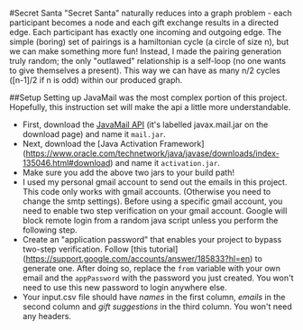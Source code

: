 #Secret Santa
"Secret Santa" naturally reduces into a graph problem - each participant becomes a node and each gift exchange results in a directed edge. Each participant has exactly one incoming and outgoing edge. The simple (boring) set of pairings is a hamiltonian cycle (a circle of size n), but we can make something more fun! Instead, I made the pairing generation truly random; the only "outlawed" relationship is a self-loop (no one wants to give themselves a present). This way we can have as many n/2 cycles ([n-1]/2 if n is odd) within our produced graph. 

##Setup
Setting up JavaMail was the most complex portion of this project. Hopefully, this instruction set will make the api a little more understandable.
- First, download the [JavaMail API](https://javaee.github.io/javamail/) (it's labelled javax.mail.jar on the download page) and name it `mail.jar`. 
- Next, download the [Java Activation Framework] (https://www.oracle.com/technetwork/java/javase/downloads/index-135046.html#download) and name it `activation.jar`.
- Make sure you add the above two jars to your build path!
- I used my personal gmail account to send out the emails in this project. This code only works with gmail accounts. (Otherwise you need to change the smtp settings). Before using a specific gmail account, you need to enable two step verification on your gmail account. Google will block remote login from a random java script unless you perform the following step.
- Create an "application password" that enables your project to bypass two-step verification. Follow [this tutorial] (https://support.google.com/accounts/answer/185833?hl=en) to generate one. After doing so, replace the `from` variable with your own email and the `appPassword` with the password you just created. You won't need to use this new password to login anywhere else. 
- Your input.csv file should have *names* in the first column, *emails* in the second column and *gift suggestions* in the third column. You won't need any headers.
